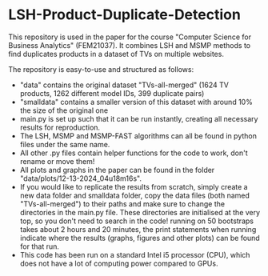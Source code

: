 # LSH-Product-Duplicate-Detection
This repository is used in the paper for the course "Computer Science for Business Analytics" (FEM21037). It combines LSH and MSMP methods to find duplicates products in a dataset of TVs on multiple websites.

The repository is easy-to-use and structured as follows:
- "data" contains the original dataset "TVs-all-merged" (1624 TV products, 1262 different model IDs, 399 duplicate pairs)
- "smalldata" contains a smaller version of this dataset with around 10% the size of the original one
- main.py is set up such that it can be run instantly, creating all necessary results for reproduction.
- The LSH, MSMP and MSMP-FAST algorithms can all be found in python files under the same name.
- All other .py files contain helper functions for the code to work, don't rename or move them!
- All plots and graphs in the paper can be found in the folder "data/plots/12-13-2024_04u18m16s".
- If you would like to replicate the results from scratch, simply create a new data folder and smalldata folder,
    copy the data files (both named "TVs-all-merged") to their paths and make sure to change the directories
    in the main.py file. These directories are initialised at the very top, so you don't need to search in the code!
    running on 50 bootstraps takes about 2 hours and 20 minutes, the print statements when running indicate where
    the results (graphs, figures and other plots) can be found for that run.
- This code has been run on a standard Intel i5 processor (CPU), which does not have a lot of computing power compared to GPUs.

